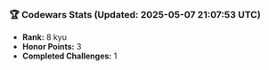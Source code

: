 ### 🏆 Codewars Stats (Updated: 2025-05-07 21:07:53 UTC)

- **Rank:** 8 kyu
- **Honor Points:** 3
- **Completed Challenges:** 1

